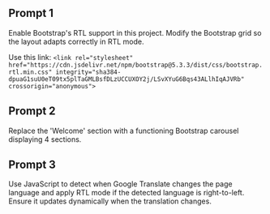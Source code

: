 ## Prompt 1
Enable Bootstrap's RTL support in this project. Modify the Bootstrap grid so the layout adapts correctly in RTL mode.

Use this link: `<link rel="stylesheet" href="https://cdn.jsdelivr.net/npm/bootstrap@5.3.3/dist/css/bootstrap.rtl.min.css" integrity="sha384-dpuaG1suU0eT09tx5plTaGMLBsfDLzUCCUXOY2j/LSvXYuG6Bqs43ALlhIqAJVRb" crossorigin="anonymous">`

## Prompt 2
Replace the 'Welcome' section with a functioning Bootstrap carousel displaying 4 sections.

## Prompt 3
Use JavaScript to detect when Google Translate changes the page language and apply RTL mode if the detected language is right-to-left. Ensure it updates dynamically when the translation changes.